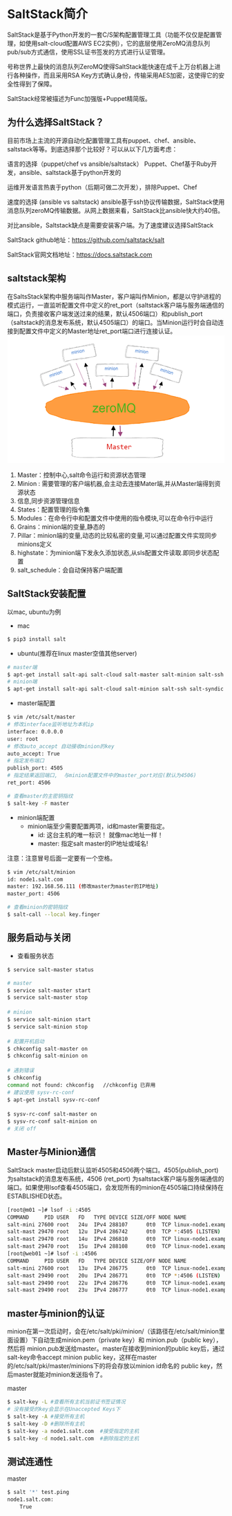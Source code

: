 # SaltStack简介
SaltStack是基于Python开发的一套C/S架构配置管理工具（功能不仅仅是配置管理，如使用salt-cloud配置AWS EC2实例），它的底层使用ZeroMQ消息队列pub/sub方式通信，使用SSL证书签发的方式进行认证管理。

号称世界上最快的消息队列ZeroMQ使得SaltStack能快速在成千上万台机器上进行各种操作，而且采用RSA Key方式确认身份，传输采用AES加密，这使得它的安全性得到了保障。

SaltStack经常被描述为Func加强版+Puppet精简版。

## 为什么选择SaltStack？
目前市场上主流的开源自动化配置管理工具有puppet、chef、ansible、saltstack等等。到底选择那个比较好？可以从以下几方面考虑：

语言的选择（puppet/chef vs ansible/saltstack）
Puppet、Chef基于Ruby开发，ansible、saltstack基于python开发的

运维开发语言热衷于python（后期可做二次开发），排除Puppet、Chef

速度的选择 (ansible vs saltstack)
ansible基于ssh协议传输数据，SaltStack使用消息队列zeroMQ传输数据。从网上数据来看，SaltStack比ansible快大约40倍。

对比ansible，Saltstack缺点是需要安装客户端。为了速度建议选择SaltStack

SaltStack github地址：https://github.com/saltstack/salt

SaltStack官网文档地址：https://docs.saltstack.com

## saltstack架构
在SaltsStack架构中服务端叫作Master，客户端叫作Minion，都是以守护进程的模式运行，一直监听配置文件中定义的ret_port（saltstack客户端与服务端通信的端口，负责接收客户端发送过来的结果，默认4506端口）和publish_port（saltstack的消息发布系统，默认4505端口）的端口。当Minion运行时会自动连接到配置文件中定义的Master地址ret_port端口进行连接认证。
![](../../images/saltstack-flow.png)
1. Master：控制中心,salt命令运行和资源状态管理
2. Minion : 需要管理的客户端机器,会主动去连接Mater端,并从Master端得到资源状态
3. 信息,同步资源管理信息
4. States：配置管理的指令集
5. Modules：在命令行中和配置文件中使用的指令模块,可以在命令行中运行
6. Grains：minion端的变量,静态的
7. Pillar：minion端的变量,动态的比较私密的变量,可以通过配置文件实现同步minions定义
8. highstate：为minion端下发永久添加状态,从sls配置文件读取.即同步状态配置
9. salt_schedule：会自动保持客户端配置

## SaltStack安装配置
以mac, ubuntu为例
- mac 
```bash
$ pip3 install salt
```
- ubuntu(推荐在linux master空值其他server)
```bash
# master端
$ apt-get install salt-api salt-cloud salt-master salt-minion salt-ssh salt-syndic python-setproctitle
# minion端
$ apt-get install salt-api salt-cloud salt-minion salt-ssh salt-syndic python-setproctitle
```
- master端配置
```bash
$ vim /etc/salt/master
# 修改interface监听地址为本机ip
interface: 0.0.0.0
user: root
# 修改auto_accept 自动接收minion的key
auto_accept: True
# 指定发布端口
publish_port: 4505
# 指定结果返回端⼝,  与minion配置⽂件中的master_port对应(默认为4506)
ret_port: 4506
```
```bash
# 查看master的主密钥指纹
$ salt-key -F master
```
- minion端配置
    - minion端至少需要配置两项，id和master需要指定。
        - id: 这台主机的唯一标识！ 就像mac地址一样！
        - master: 指定salt master的IP地址或域名!
        
注意：注意冒号后面一定要有一个空格。
```bash
$ vim /etc/salt/minion
id: node1.salt.com
master: 192.168.56.111 (修改master为master的IP地址)
master_port: 4506
```
```bash
# 查看minion的密钥指纹
$ salt-call --local key.finger
```

## 服务启动与关闭
- 查看服务状态
```bash
$ service salt-master status 
```
```bash
# master
$ service salt-master start
$ service salt-master stop

# minion
$ service salt-minion start
$ service salt-minion stop

# 配置开机启动
$ chkconfig salt-master on
$ chkconfig salt-minion on

# 遇到错误
$ chkconfig
command not found: chkconfig   //chkconfig 已弃用
# 建议使用 sysv-rc-conf 
$ apt-get install sysv-rc-conf

$ sysv-rc-conf salt-master on
$ sysv-rc-conf salt-minion on
# 关闭 off
```

## Master与Minion通信
SaltStack master启动后默认监听4505和4506两个端口。4505(publish_port) 为saltstack的消息发布系统，4506 (ret_port) 为saltstack客户端与服务端通信的端口。如果使用lsof查看4505端口，会发现所有的minion在4505端口持续保持在ESTABLISHED状态。
```bash
[root@m01 ~]# lsof -i :4505
COMMAND     PID USER   FD   TYPE DEVICE SIZE/OFF NODE NAME
salt-mini 27600 root   24u  IPv4 288107      0t0  TCP linux-node1.example.com:58100->linux-node1.example.com:4505 (ESTABLISHED)
salt-mast 29470 root   12u  IPv4 286742      0t0  TCP *:4505 (LISTEN)
salt-mast 29470 root   14u  IPv4 286810      0t0  TCP linux-node1.example.com:4505->linux-node2.example.com:31465 (ESTABLISHED)
salt-mast 29470 root   15u  IPv4 288108      0t0  TCP linux-node1.example.com:4505->linux-node1.example.com:58100 (ESTABLISHED)
[root@web01 ~]# lsof -i :4506
COMMAND     PID USER   FD   TYPE DEVICE SIZE/OFF NODE NAME
salt-mini 27600 root   13u  IPv4 286775      0t0  TCP linux-node1.example.com:47906->linux-node1.example.com:4506 (ESTABLISHED)
salt-mast 29490 root   20u  IPv4 286771      0t0  TCP *:4506 (LISTEN)
salt-mast 29490 root   22u  IPv4 286776      0t0  TCP linux-node1.example.com:4506->linux-node1.example.com:47906 (ESTABLISHED)
salt-mast 29490 root   23u  IPv4 286777      0t0  TCP linux-node1.example.com:4506->linux-node2.example.com:40763 (ESTABLISHED)
```

## master与minion的认证
minion在第一次启动时，会在/etc/salt/pki/minion/（该路径在/etc/salt/minion里面设置）下自动生成minion.pem（private key）和 minion.pub（public key），然后将 minion.pub发送给master。master在接收到minion的public key后，通过salt-key命令accept minion public key，这样在master的/etc/salt/pki/master/minions下的将会存放以minion id命名的 public key，然后master就能对minion发送指令了。

master
```bash
$ salt-key -L #查看所有主机当前证书签证情况
# 没有接受的key会显示在Unaccepted Keys下
$ salt-key -A #接受所有主机
$ salt-key -D #删除所有主机
$ salt-key -a node1.salt.com  #接受指定的主机
$ salt-key -d node1.salt.com  #删除指定的主机
```

## 测试连通性
master
```bash
$ salt '*' test.ping
node1.salt.com:
    True
```